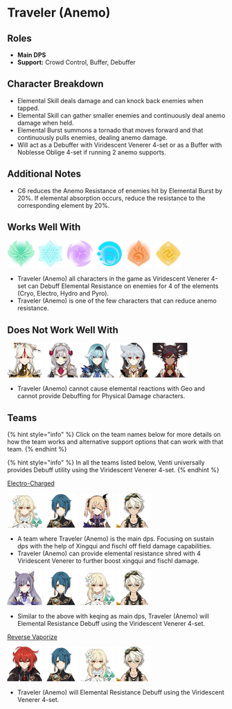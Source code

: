 # Traveler \(Anemo\)

## Roles

* **Main DPS** 
* **Support:** Crowd Control, Buffer, Debuffer

## Character Breakdown

* Elemental Skill deals damage and can knock back enemies when tapped. 
* Elemental Skill can gather smaller enemies and continuously deal anemo damage when held.
* Elemental Burst summons a tornado that moves forward and that continuously pulls enemies, dealing anemo damage. 
* Will act as a Debuffer with Viridescent Venerer 4-set or as a Buffer with Noblesse Oblige 4-set if running 2 anemo supports.

## Additional Notes

* C6 reduces the Anemo Resistance of enemies hit by Elemental Burst by 20%. If elemental absorption occurs, reduce the resistance to the corresponding element by 20%.

## Works Well With

![](../../.gitbook/assets/element_anemo.webp) ![](../../.gitbook/assets/element_cryo.webp) ![](../../.gitbook/assets/element_electro.webp) ![](../../.gitbook/assets/element_hydro.webp) ![](../../.gitbook/assets/element_pyro.webp) ![](../../.gitbook/assets/element_geo.webp) 

* Traveler \(Anemo\) all characters in the game as Viridescent Venerer 4-set can Debuff Elemental Resistance on enemies for 4 of the elements \(Cryo, Electro, Hydro and Pyro\).
* Traveler \(Anemo\) is one of the few characters that can reduce anemo resistance.

## Does Not Work Well With

![](../../.gitbook/assets/ui_avataricon_ningguang.png) ![](../../.gitbook/assets/ui_avataricon_noelle.png) ![](../../.gitbook/assets/ui_avataricon_eula.png) ![](../../.gitbook/assets/ui_avataricon_razor.png) ![](../../.gitbook/assets/ui_avataricon_xinyan.png) 

* Traveler \(Anemo\) cannot cause elemental reactions with Geo and cannot provide Debuffing for Physical Damage characters.

## Teams

{% hint style="info" %}
Click on the team names below for more details on how the team works and alternative support options that can work with that team.
{% endhint %}

{% hint style="info" %}
In all the teams listed below, Venti universally provides Debuff utility using the Viridescent Venerer 4-set.
{% endhint %}

[Electro-Charged](../../teams/electro-charged.md)

![](../../.gitbook/assets/ui_avataricon_lumine_anemo.png) ![](../../.gitbook/assets/ui_avataricon_xingqiu.png) ![](../../.gitbook/assets/ui_avataricon_fischl.png) ![](../../.gitbook/assets/ui_avataricon_bennett.png) 

* A team where Traveler \(Anemo\) is the main dps. Focusing on sustain dps with the help of Xingqui and fischl off field damage capabilities.
* Traveler \(Anemo\) can provide elemental resistance shred with 4 Viridescent Venerer to further boost xingqui and fischl damage.

![](../../.gitbook/assets/ui_avataricon_keqing.png) ![](../../.gitbook/assets/ui_avataricon_xingqiu.png) ![](../../.gitbook/assets/ui_avataricon_lumine_anemo.png) ![](../../.gitbook/assets/ui_avataricon_bennett.png) 

* Similar to the above with keqing as main dps, Traveler \(Anemo\) will Elemental Resistance Debuff using the Viridescent Venerer 4-set.

[Reverse Vaporize ](../../teams/reverse-vaporize.md)

![](../../.gitbook/assets/ui_avataricon_diluc.png) ![](../../.gitbook/assets/ui_avataricon_xingqiu.png) ![](../../.gitbook/assets/ui_avataricon_lumine_anemo.png) ![](../../.gitbook/assets/ui_avataricon_bennett.png) 

* Traveler \(Anemo\) will Elemental Resistance Debuff using the Viridescent Venerer 4-set.

